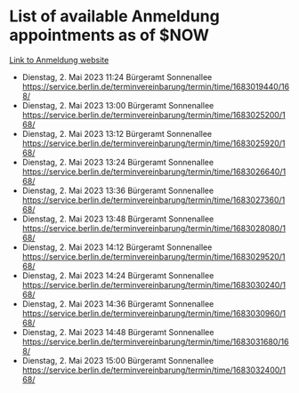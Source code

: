 # List of available Anmeldung appointments as of $NOW
[Link to Anmeldung website](https://service.berlin.de/terminvereinbarung/termin/tag.php?termin=1&anliegen[]=120686&dienstleisterlist=122210,122217,327316,122219,327312,122227,327314,122231,327346,122243,327348,122254,122252,329742,122260,329745,122262,329748,122271,327278,122273,327274,122277,327276,330436,122280,327294,122282,327290,122284,327292,122291,327270,122285,327266,122286,327264,122296,327268,150230,329760,122297,327286,122294,327284,122312,329763,122314,329775,122304,327330,122311,327334,122309,327332,317869,122281,327352,122279,329772,122283,122276,327324,122274,327326,122267,329766,122246,327318,122251,327320,122257,327322,122208,327298,122226,327300&herkunft=http%3A%2F%2Fservice.berlin.de%2Fdienstleistung%2F120686%2F)
- Dienstag, 2. Mai 2023 11:24 Bürgeramt Sonnenallee https://service.berlin.de/terminvereinbarung/termin/time/1683019440/168/
- Dienstag, 2. Mai 2023 13:00 Bürgeramt Sonnenallee https://service.berlin.de/terminvereinbarung/termin/time/1683025200/168/
- Dienstag, 2. Mai 2023 13:12 Bürgeramt Sonnenallee https://service.berlin.de/terminvereinbarung/termin/time/1683025920/168/
- Dienstag, 2. Mai 2023 13:24 Bürgeramt Sonnenallee https://service.berlin.de/terminvereinbarung/termin/time/1683026640/168/
- Dienstag, 2. Mai 2023 13:36 Bürgeramt Sonnenallee https://service.berlin.de/terminvereinbarung/termin/time/1683027360/168/
- Dienstag, 2. Mai 2023 13:48 Bürgeramt Sonnenallee https://service.berlin.de/terminvereinbarung/termin/time/1683028080/168/
- Dienstag, 2. Mai 2023 14:12 Bürgeramt Sonnenallee https://service.berlin.de/terminvereinbarung/termin/time/1683029520/168/
- Dienstag, 2. Mai 2023 14:24 Bürgeramt Sonnenallee https://service.berlin.de/terminvereinbarung/termin/time/1683030240/168/
- Dienstag, 2. Mai 2023 14:36 Bürgeramt Sonnenallee https://service.berlin.de/terminvereinbarung/termin/time/1683030960/168/
- Dienstag, 2. Mai 2023 14:48 Bürgeramt Sonnenallee https://service.berlin.de/terminvereinbarung/termin/time/1683031680/168/
- Dienstag, 2. Mai 2023 15:00 Bürgeramt Sonnenallee https://service.berlin.de/terminvereinbarung/termin/time/1683032400/168/
